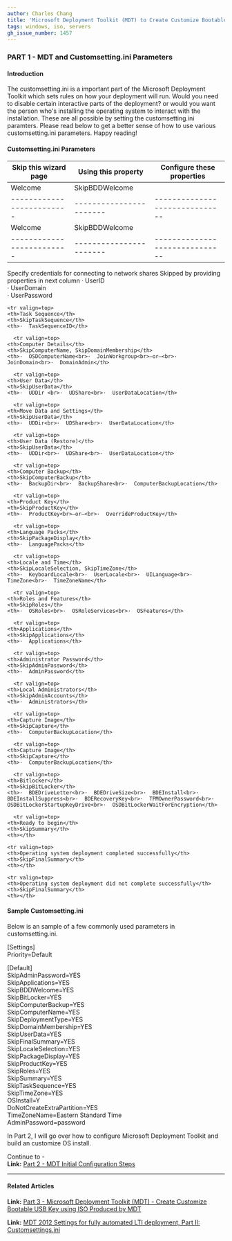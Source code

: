 ```yaml
---
author: Charles Chang
title: 'Microsoft Deployment Toolkit (MDT) to Create Customize Bootable USB Key - Customsetting.ini'
tags: windows, iso, servers
gh_issue_number: 1457
---
```


### PART 1 - MDT and Customsetting.ini Parameters ###

#### Introduction ####
The customsetting.ini is a important part of the Microsoft Deployment Toolkit which sets rules on how your deployment will run. Would you need to disable certain interactive parts of the deployment? or would you want the person who's installing the operating system to interact with the installation. These are all possible by setting the customsetting.ini paramters. Please read below to get a better sense of how to use various customsetting.ini parameters. Happy reading!

#### Customsetting.ini Parameters ####

  |  Skip this wizard page  |  Using this property  |  Configure these properties  |
  |-------------------------|-----------------------|------------------------------|
  |  Welcome                |  SkipBDDWelcome       |                              |
  |-------------------------|-----------------------|------------------------------|
  |  Welcome                |  SkipBDDWelcome       |                              |
  |-------------------------|-----------------------|------------------------------| 
    
    
  
  
  <tr valign=top>
    <th>Specify credentials for connecting to network shares</th>
    <th>Skipped by providing properties in next column</th>
    <th>·  UserID<BR>·  UserDomain<BR>·  UserPassword</th>
  </tr>
  
    <tr valign=top>
    <th>Task Sequence</th>
    <th>SkipTaskSequence</th>
    <th>·  TaskSequenceID</th>
  </tr>
  
      <tr valign=top>
    <th>Computer Details</th>
    <th>SkipComputerName, SkipDomainMembership</th>
    <th>·  OSDComputerName<br>·  JoinWorkgroup<br>–or–<br>·  JoinDomain<br>·  DomainAdmin</th>
  </tr>
  
      <tr valign=top>
    <th>User Data</th>
    <th>SkipUserData</th>
    <th>·  UDDir <br>·  UDShare<br>·  UserDataLocation</th>
  </tr>
  
      <tr valign=top>
    <th>Move Data and Settings</th>
    <th>SkipUserData</th>
    <th>·  UDDir<br>·  UDShare<br>·  UserDataLocation</th>
  </tr>
  
      <tr valign=top>
    <th>User Data (Restore)</th>
    <th>SkipUserData</th>
    <th>·  UDDir<br>·  UDShare<br>·  UserDataLocation</th>
  </tr>
  
      <tr valign=top>
    <th>Computer Backup</th>
    <th>SkipComputerBackup</th>
    <th>·  BackupDir<br>·  BackupShare<br>·  ComputerBackupLocation</th>
  </tr>
  
      <tr valign=top>
    <th>Product Key</th>
    <th>SkipProductKey</th>
    <th>·  ProductKey<br>–or–<br>·  OverrideProductKey</th>
  </tr>
  
      <tr valign=top>
    <th>Language Packs</th>
    <th>SkipPackageDisplay</th>
    <th>·  LanguagePacks</th>
  </tr>
  
      <tr valign=top>
    <th>Locale and Time</th>
    <th>SkipLocaleSelection, SkipTimeZone</th>
    <th>·  KeyboardLocale<br>·  UserLocale<br>·  UILanguage<br>·  TimeZone<br>·  TimeZoneName</th>
  </tr>
  
      <tr valign=top>
    <th>Roles and Features</th>
    <th>SkipRoles</th>
    <th>·  OSRoles<br>·  OSRoleServices<br>·  OSFeatures</th>
  </tr>
  
      <tr valign=top>
    <th>Applications</th>
    <th>SkipApplications</th>
    <th>·  Applications</th>
  </tr>
  
      <tr valign=top>
    <th>Administrator Password</th>
    <th>SkipAdminPassword</th>
    <th>·  AdminPassword</th>
  </tr>
  
      <tr valign=top>
    <th>Local Administrators</th>
    <th>SkipAdminAccounts</th>
    <th>·  Administrators</th>
  </tr>
  
      <tr valign=top>
    <th>Capture Image</th>
    <th>SkipCapture</th>
    <th>·  ComputerBackupLocation</th>
  </tr>
  
      <tr valign=top>
    <th>Capture Image</th>
    <th>SkipCapture</th>
    <th>·  ComputerBackupLocation</th>
  </tr>
  
      <tr valign=top>
    <th>Bitlocker</th>
    <th>SkipBitLocker</th>
    <th>·  BDEDriveLetter<br>·  BDEDriveSize<br>·  BDEInstall<br>·  BDEInstallSuppress<br>·  BDERecoveryKey<br>·  TPMOwnerPassword<br>·  OSDBitLockerStartupKeyDrive<br>·  OSDBitLockerWaitForEncryption</th>
  </tr>
  
      <tr valign=top>
    <th>Ready to begin</th>
    <th>SkipSummary</th>
    <th></th>
  </tr>
  
    <tr valign=top>
    <th>Operating system deployment completed successfully</th>
    <th>SkipFinalSummary</th>
    <th></th>
  </tr>
  
    <tr valign=top>
    <th>Operating system deployment did not complete successfully</th>
    <th>SkipFinalSummary</th>
    <th></th>
  </tr>
</table>


#### Sample Customsetting.ini ####

Below is an sample of a few commonly used parameters in customsetting.ini.<br>

[Settings] <br>
Priority=Default<br>

[Default] <br>
SkipAdminPassword=YES<br>
SkipApplications=YES<br>
SkipBDDWelcome=YES<br>
SkipBitLocker=YES<br>
SkipComputerBackup=YES<br>
SkipComputerName=YES<br>
SkipDeploymentType=YES<br>
SkipDomainMembership=YES<br>
SkipUserData=YES<br>
SkipFinalSummary=YES<br>
SkipLocaleSelection=YES<br>
SkipPackageDisplay=YES<br>
SkipProductKey=YES<br>
SkipRoles=YES<br>
SkipSummary=YES<br>
SkipTaskSequence=YES<br>
SkipTimeZone=YES<br>
OSInstall=Y<br>
DoNotCreateExtraPartition=YES<br>
TimeZoneName=Eastern Standard Time<br>
AdminPassword=password<br>

In Part 2, I will go over how to configure Microsoft Deployment Toolkit and build an customize OS install.

Continue to - <br>
**Link:** <A href=/blog/2018/09/12/Microsoft-Deployment-Toolkit-Initial-Configuration.html.md>Part 2 - MDT Initial Configuration Steps</a>
***
#### Related Articles ####
**Link:** <A href=/blog/2018/09/13/Microsoft-Deployment-Toolkit-Bootable-USB-Key.html.md>Part 3 - Microsoft Deployment Toolkit (MDT) - Create Customize Bootable USB Key using ISO Produced by MDT</a>

**Link:**  <a href="http://renshollanders.nl/2013/02/mdt-2012-settings-for-fully-automated-lti-deployment-part-ii-customsettings-ini/">MDT 2012 Settings for fully automated LTI deployment, Part II: Customsettings.ini</a>

